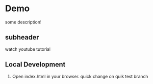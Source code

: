 # Demo

some description!

## subheader

watch youtube tutorial

## Local Development

1. Open index.html in your browser.
quick change on quik test branch